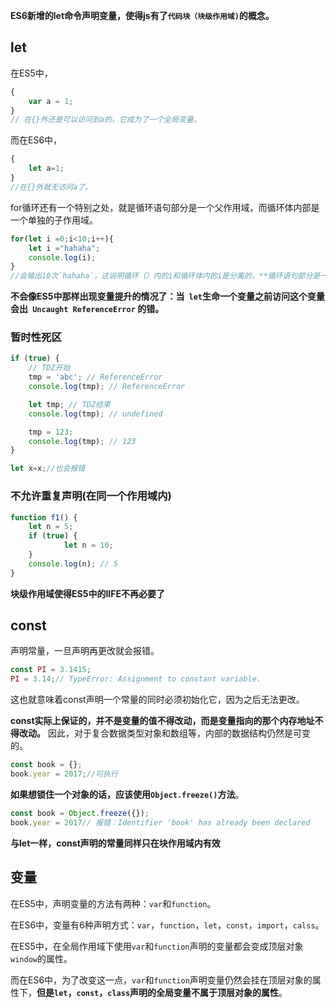 **ES6新增的let命令声明变量，使得js有了`代码块（块级作用域)`的概念。**
## let

在ES5中，
```js
{
	var a = 1;
}
// 在{}外还是可以访问到a的，它成为了一个全局变量。
```

而在ES6中，
```js
{
	let a=1;
}
//在{}外就无访问a了。
```

for循环还有一个特别之处，就是循环语句部分是一个父作用域，而循环体内部是一个单独的子作用域。
```js
for(let i =0;i<10;i++){
	let i ="hahaha";
	console.log(i);
}
//会输出10次`hahaha`，这说明循环（）内的i和循环体内的i是分离的，**循环语句部分是一个父作用域，循环体是一个单独的子作用域**。
```

**不会像ES5中那样出现变量提升的情况了：当` let`生命一个变量之前访问这个变量会出` Uncaught ReferenceError` 的错。**

### 暂时性死区
```js
if (true) {
	// TDZ开始
	tmp = 'abc'; // ReferenceError
	console.log(tmp); // ReferenceError

	let tmp; // TDZ结束
	console.log(tmp); // undefined

	tmp = 123;
	console.log(tmp); // 123
}

let x=x;//也会报错
```

### 不允许重复声明(在同一个作用域内)
```js
function f1() {
	let n = 5;
	if (true) {
			let n = 10;
	}
	console.log(n); // 5
}
```

**块级作用域使得ES5中的IIFE不再必要了**

## const
声明常量，一旦声明再更改就会报错。
```js
const PI = 3.1415;
PI = 3.14;// TypeError: Assignment to constant variable.
```

这也就意味着const声明一个常量的同时必须初始化它，因为之后无法更改。

**const实际上保证的，并不是变量的值不得改动，而是变量指向的那个内存地址不得改动。** 因此，对于复合数据类型对象和数组等，内部的数据结构仍然是可变的。
```js
const book = {};
book.year = 2017;//可执行
```

**如果想锁住一个对象的话，应该使用`Object.freeze()`方法**。
```js
const book = Object.freeze({});
book.year = 2017// 报错：Identifier 'book' has already been declared
```

**与let一样，const声明的常量同样只在块作用域内有效**

## 变量
在ES5中，声明变量的方法有两种：`var`和`function`。

在ES6中，变量有6种声明方式：`var`，`function`，`let`，`const`，`import`，`calss`。

在ES5中，在全局作用域下使用`var`和`function`声明的变量都会变成顶层对象`window`的属性。

而在ES6中，为了改变这一点，`var`和`function`声明变量仍然会挂在顶层对象的属性下，**但是`let`，`const`，`class`声明的全局变量不属于顶层对象的属性**。